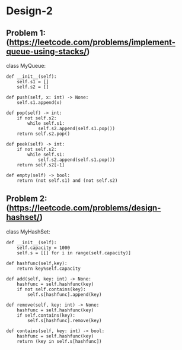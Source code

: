 # Design-2

## Problem 1: (https://leetcode.com/problems/implement-queue-using-stacks/)
class MyQueue:

    def __init__(self):
        self.s1 = []
        self.s2 = []

    def push(self, x: int) -> None:
        self.s1.append(x)

    def pop(self) -> int:
        if not self.s2:
            while self.s1:
                self.s2.append(self.s1.pop())
        return self.s2.pop()
    
    def peek(self) -> int:
        if not self.s2:
            while self.s1:
                self.s2.append(self.s1.pop())
        return self.s2[-1]

    def empty(self) -> bool:
        return (not self.s1) and (not self.s2)


## Problem 2:(https://leetcode.com/problems/design-hashset/)
class MyHashSet:

    def __init__(self):
        self.capacity = 1000
        self.s = [[] for i in range(self.capacity)]
    
    def hashfunc(self,key):
        return key%self.capacity 

    def add(self, key: int) -> None:
        hashfunc = self.hashfunc(key)
        if not self.contains(key):
            self.s[hashfunc].append(key)
        
    def remove(self, key: int) -> None:
        hashfunc = self.hashfunc(key)
        if self.contains(key):
            self.s[hashfunc].remove(key)

    def contains(self, key: int) -> bool:
        hashfunc = self.hashfunc(key)
        return (key in self.s[hashfunc])



